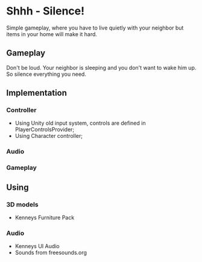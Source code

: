 # Shhh - Silence!
Simple gameplay, where you have to live quietly with your neighbor but items in your home will make it hard. 

## Gameplay 
Don't be loud. Your neighbor is sleeping and you don't want to wake him up. So silence everything you need.

## Implementation
### Controller
- Using Unity old input system, controls are defined in PlayerControlsProvider;
- Using Character controller;



### Audio


### Gameplay


## Using
### 3D models 
- Kenneys Furniture Pack

### Audio
- Kenneys UI Audio
- Sounds from freesounds.org
  